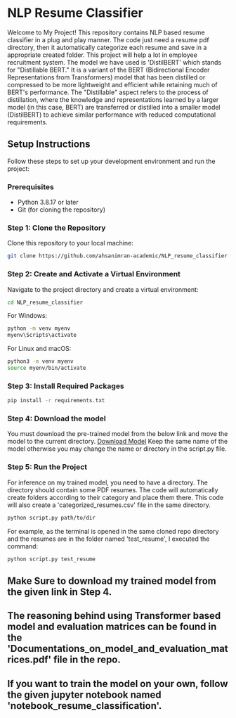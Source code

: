 # NLP Resume Classifier
Welcome to My Project! This repository contains NLP based resume classifier in a plug and play manner. The code just need a resume pdf directory, then it automatically categorize each resume and save in a appropriate created folder. This project will help a lot in employee recruitment system.
The model we have used is 'DistilBERT' which stands for "Distillable BERT." It is a variant of the BERT (Bidirectional Encoder Representations from Transformers) model that has been distilled or compressed to be more lightweight and efficient while retaining much of BERT's performance. The "Distillable" aspect refers to the process of distillation, where the knowledge and representations learned by a larger model (in this case, BERT) are transferred or distilled into a smaller model (DistilBERT) to achieve similar performance with reduced computational requirements.

## Setup Instructions

Follow these steps to set up your development environment and run the project:

### Prerequisites

- Python 3.8.17 or later
- Git (for cloning the repository)

### Step 1: Clone the Repository

Clone this repository to your local machine:

```bash
git clone https://github.com/ahsanimran-academic/NLP_resume_classifier.git
```
### Step 2: Create and Activate a Virtual Environment
Navigate to the project directory and create a virtual environment:

```bash
cd NLP_resume_classifier
```
For Windows:
```bash
python -m venv myenv
myenv\Scripts\activate
```
For Linux and macOS:
```bash
python3 -m venv myenv
source myenv/bin/activate
```
### Step 3: Install Required Packages
```bash
pip install -r requirements.txt
```
### Step 4: Download the model
You must download the pre-trained model from the below link and move the model to the current directory.
[Download Model](https://drive.google.com/file/d/1Yoa7w1RndA4CFOut2bMrPkHOtTkUvJpW/view?usp=sharing) 
Keep the same name of the model otherwise you may change the name or directory in the script.py file.

### Step 5: Run the Project
For inference on my trained model, you need to have a directory. The directory should contain some PDF resumes. The code will automatically create folders according to their category and place them there. This code will also create a 'categorized_resumes.csv' file in the same directory.

```bash
python script.py path/to/dir
```
For example, as the terminal is opened in the same cloned repo directory and the resumes are in the folder named 'test_resume', I executed the command:
```bash
python script.py test_resume
```
## Make Sure to download my trained model from the given link in Step 4. 
## The reasoning behind using Transformer based model and evaluation matrices can be found in the 'Documentations_on_model_and_evaluation_matrices.pdf' file in the repo.   
## If you want to train the model on your own, follow the given jupyter notebook named 'notebook_resume_classification'.

